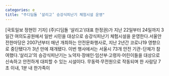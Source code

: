 ```yaml
---
categories: e
title: "주디딤돌 ‘살리고’ 승강식피난기 체험시설 운영"
---
```

[국토일보 정현민 기자] (주)디딤돌 ‘살리고’(대표 한정권)가 지난 22일부터 24일까지 3일간 여의도공원에서 일반 시민을 대상으로 승강식피난기 체험시설을 운영한다.서울안전한마당은 2007년부터 매년 개최하는 안전문화행사로, 지난 2년간 코로나19 영향으로 중단됐다가 3년 만에 재개됐다. 이번 행사에서는 서울시 73개 안전 기관･단체가 참여했다.‘살리고’의 승강식피난기는 노약자·장애인·임산부·고령자·어린이들을 대상으로 신속하고 안전하게 대피할 수 있는 시설이다. 무동력·무전원으로 작동되며 한 사람당 7초 이내, 1분 내 한가족이